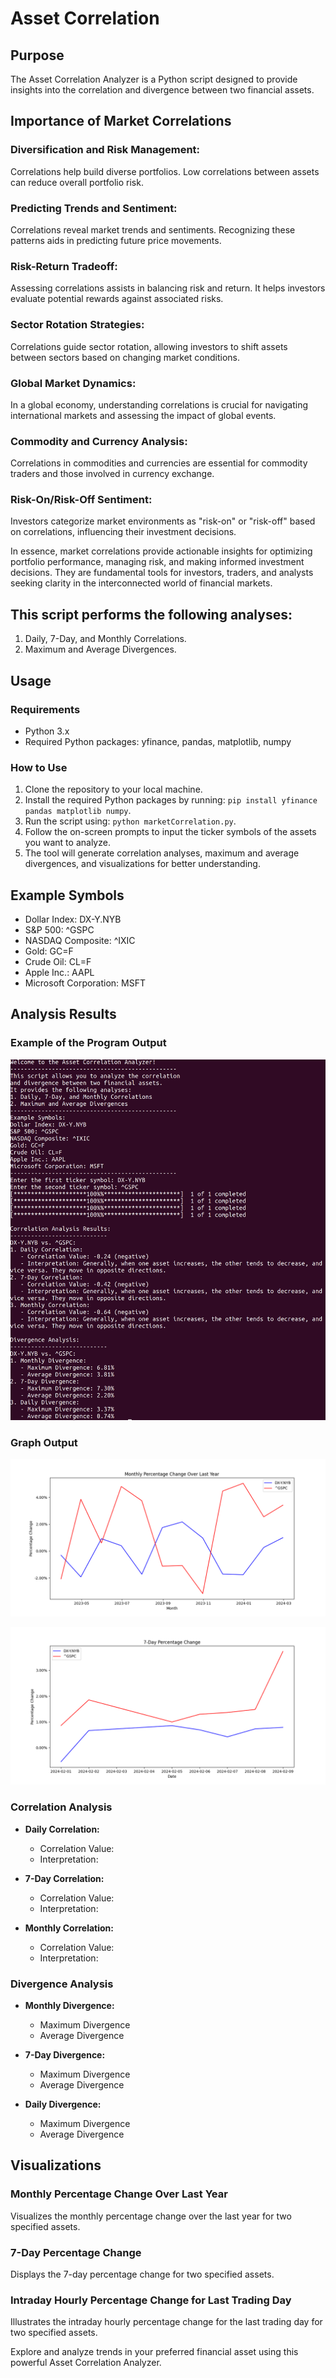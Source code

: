 # Asset Correlation

## Purpose
The Asset Correlation Analyzer is a Python script designed to provide insights into the correlation and divergence between two financial assets. 

## Importance of Market Correlations

### Diversification and Risk Management:

Correlations help build diverse portfolios. Low correlations between assets can reduce overall portfolio risk.

### Predicting Trends and Sentiment:

Correlations reveal market trends and sentiments. Recognizing these patterns aids in predicting future price movements.

### Risk-Return Tradeoff:

Assessing correlations assists in balancing risk and return. It helps investors evaluate potential rewards against associated risks.

### Sector Rotation Strategies:

Correlations guide sector rotation, allowing investors to shift assets between sectors based on changing market conditions.

### Global Market Dynamics:

In a global economy, understanding correlations is crucial for navigating international markets and assessing the impact of global events.

### Commodity and Currency Analysis:

Correlations in commodities and currencies are essential for commodity traders and those involved in currency exchange.

### Risk-On/Risk-Off Sentiment:

Investors categorize market environments as "risk-on" or "risk-off" based on correlations, influencing their investment decisions.

In essence, market correlations provide actionable insights for optimizing portfolio performance, managing risk, and making informed investment decisions. They are fundamental tools for investors, traders, and analysts seeking clarity in the interconnected world of financial markets.

## This script performs the following analyses:

1. Daily, 7-Day, and Monthly Correlations.
2. Maximum and Average Divergences.

## Usage

### Requirements

- Python 3.x
- Required Python packages: yfinance, pandas, matplotlib, numpy

### How to Use

1. Clone the repository to your local machine.
2. Install the required Python packages by running: `pip install yfinance pandas matplotlib numpy`.
3. Run the script using: `python marketCorrelation.py`.
4. Follow the on-screen prompts to input the ticker symbols of the assets you want to analyze.
5. The tool will generate correlation analyses, maximum and average divergences, and visualizations for better understanding.

## Example Symbols

- Dollar Index: DX-Y.NYB
- S&P 500: ^GSPC
- NASDAQ Composite: ^IXIC
- Gold: GC=F
- Crude Oil: CL=F
- Apple Inc.: AAPL
- Microsoft Corporation: MSFT

## Analysis Results

### Example of the Program Output
![Script Execution Screenshot](Figure_1.png)

### Graph Output
![Monthly Correlation Changes](Figure_2.png)

![7 Day Correlation Changes](Figure_3.png)

### Correlation Analysis

- **Daily Correlation:**
  - Correlation Value:
  - Interpretation:

- **7-Day Correlation:**
  - Correlation Value:
  - Interpretation:

- **Monthly Correlation:**
  - Correlation Value:
  - Interpretation:

### Divergence Analysis

- **Monthly Divergence:**
  - Maximum Divergence
  - Average Divergence

- **7-Day Divergence:**
  - Maximum Divergence
  - Average Divergence

- **Daily Divergence:**
  - Maximum Divergence 
  - Average Divergence

## Visualizations

### Monthly Percentage Change Over Last Year
Visualizes the monthly percentage change over the last year for two specified assets.

### 7-Day Percentage Change
Displays the 7-day percentage change for two specified assets.

### Intraday Hourly Percentage Change for Last Trading Day
Illustrates the intraday hourly percentage change for the last trading day for two specified assets.

Explore and analyze trends in your preferred financial asset using this powerful Asset Correlation Analyzer.
